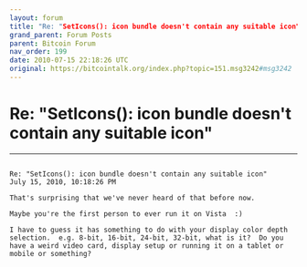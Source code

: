 ```yaml
---
layout: forum
title: "Re: "SetIcons(): icon bundle doesn't contain any suitable icon""
grand_parent: Forum Posts
parent: Bitcoin Forum
nav_order: 199
date: 2010-07-15 22:18:26 UTC
original: https://bitcointalk.org/index.php?topic=151.msg3242#msg3242
---
```


# Re: "SetIcons(): icon bundle doesn't contain any suitable icon"

---

```
	
Re: "SetIcons(): icon bundle doesn't contain any suitable icon"
July 15, 2010, 10:18:26 PM

That's surprising that we've never heard of that before now.

Maybe you're the first person to ever run it on Vista  :)

I have to guess it has something to do with your display color depth selection.  e.g. 8-bit, 16-bit, 24-bit, 32-bit, what is it?  Do you have a weird video card, display setup or running it on a tablet or mobile or something?
```
